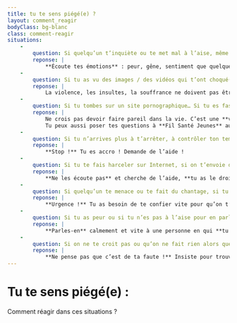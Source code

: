 ```yaml
---
title: tu te sens piégé(e) ?
layout: comment_reagir
bodyClass: bg-blanc
class: comment-reagir
situations:
    -
        question: Si quelqu’un t’inquiète ou te met mal à l’aise, même s’il s’agit d’une personne que tu apprécies, que tu connais bien ou avec qui tu parles depuis longtemps sur Internet… Que faire ?
        reponse: |
            **Écoute tes émotions** : peur, gêne, sentiment que quelque chose est « bizarre »… **Parles-en** à tes parents ou à un adulte de confiance !
    -
        question: Si tu as vu des images / des vidéos qui t’ont choqué(e) ou fait peur (scène d’horreur, agression, incitation au suicide)… Si elles restent dans ta tête, si tu y penses souvent ou si ça t’empêche de dormir… 
        reponse: |
            La violence, les insultes, la souffrance ne doivent pas être banali- sées. **Confie-toi à quelqu’un** qui pourra **te rassurer et t’aider** à les rem- placer par des images apaisantes, drôles ou joyeuses.
    -
        question: Si tu tombes sur un site pornographique… Si tu es fasciné(e) ou dégoûté(e)…
        reponse: |
            Ne crois pas devoir faire pareil dans la vie. C’est une **vision fausse et brutale** de la sexualité. **Informe-toi** auprès de personnes de confiance avec qui discuter d’amour et de vraie sexualité basée sur le **respect et le consentement** de chacun\(e).  
            Tu peux aussi poser tes questions à **Fil Santé Jeunes** au numéro gratuit **0 800 235 336** / par tchat ([filsantejeunes.com](filsantejeunes.com)) ou échanger avec des professionnel(le)s dans des lieux d’écoute et de conseil comme les [Espaces Santé Jeunes](https://www.cartosantejeunes.org/?CartoSante) ou les [Maisons des Adolescents](https://www.filsantejeunes.com/carte_mda).
    -
        question: Si tu n’arrives plus à t’arrêter, à contrôler ton temps d’écran sur Internet et si tu commences à t’isoler, à déprimer, à ressentir de la colère, de la tristesse ou de l’angoisse…
        reponse: |
            **Stop !** Tu es accro ! Demande de l’aide !
    -
        question: Si tu te fais harceler sur Internet, si on t’envoie des messages de haine, si on fait circuler des photos de toi sans ton accord, si tu es victime de rumeurs… Dis-toi que ce sont des gens lâches, bêtes et fragiles, qui se cachent derrière leur écran.
        reponse: |
            **Ne les écoute pas** et cherche de l’aide, **tu as le droit d’être pro-tégé(e) !** Préviens tes parents, ton collège, contacte une personne de confiance ou un numéro d’urgence pour **arrêter ces violences**.
    -
        question: Si quelqu’un te menace ou te fait du chantage, si tu as peur qu’il te fasse du mal, à toi ou à des personnes que tu aimes si tu ne lui obéis pas… Si tu ressens de la honte ou de la culpabilité car tu as désobéi ou agi en cachette. Si on essaie de te faire croire que c’est toi qui l’as cherché ou qu’on t’a fait promettre de n’en parler à personne…
        reponse: |
            **Urgence !** Tu as besoin de te confier vite pour qu’on t’aide à sortir de cette situation.
    -
        question: Si tu as peur ou si tu n’es pas à l’aise pour en parler à tes parents… Tu n’es pas seul(e), plusieurs adultes autour de toi peuvent t’aider.
        reponse: |
            **Parles-en** calmement et vite à une personne en qui **tu as confiance** : un membre de ta famille, les parents d’un ami(e), un médecin, un(e) ensei- gnant(e), un(e) animateur(trice), un(e) surveillant(e), un(e) psychologue, la direction ou l’infirmière de ton école, collège…
    -
        question: Si on ne te croit pas ou qu’on ne fait rien alors que tu as eu le courage de te confier…
        reponse: |
            **Ne pense pas que c’est de ta faute !** Insiste pour trouver quelqu’un d’autre jusqu’à ce qu’on t’écoute et qu’on agisse pour te protéger. **C’est la responsabilité des adultes** de protéger les enfants et les adolescents !
---
```

# Tu te sens piégé(e) :
<div class="sous-titre bg-jaune">Comment réagir dans ces situations ?</div>